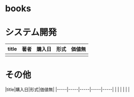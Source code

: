 # books

# システム開発
|title|著者|購入日|形式|価値無|
|-----|-----|-----|-----|-----|
|   |   |   |    |   |

# その他
|title|購入日|形式|価値無|
|-----|-----|-----|-----|-----|
|   |   |   |    |   |
